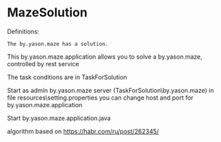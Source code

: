 # MazeSolution
Definitions:

    The by.yason.maze has a solution.

This by.yason.maze.application allows you to solve a by.yason.maze, controlled by rest service

The task conditions are in TaskForSolution

Start as admin by.yason.maze server (TaskForSolution\by.yason.maze) in file resources\setting.properties you can change host and port for by.yason.maze.application

Start by.yason.maze.application.java

algorithm based on https://habr.com/ru/post/262345/